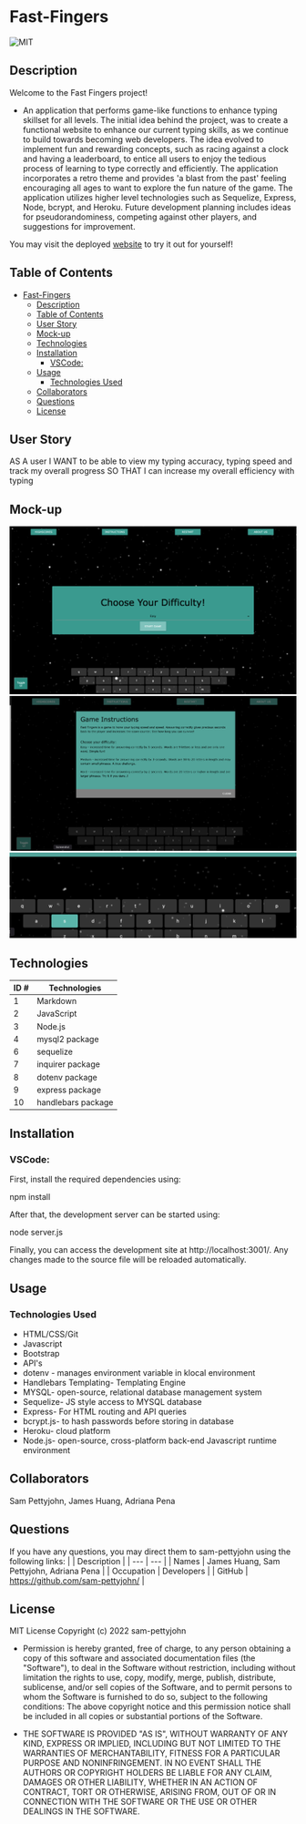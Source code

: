 # Fast-Fingers
![MIT](https://img.shields.io/badge/License-MIT-blue)

## Description
 Welcome to the Fast Fingers project!

- An application that performs game-like functions to enhance typing skillset for all levels. The initial idea behind the project, was to create a functional website to enhance our current typing skills, as we continue to build towards becoming web developers. The idea evolved to implement fun and rewarding concepts, such as racing against a clock and having a leaderboard, to entice all users to enjoy the tedious process of learning to type correctly and efficiently. The application incorporates a retro theme and provides 'a blast from the past' feeling encouraging all ages to want to explore the fun nature of the game. The application utilizes higher level technologies such as Sequelize, Express, Node, bcrypt, and Heroku. Future development planning includes ideas for pseudorandominess, competing against other players, and suggestions for improvement. 

You may visit the deployed [website]() to try it out for yourself!
## Table of Contents
- [Fast-Fingers](#fast-fingers)
  - [Description](#description)
  - [Table of Contents](#table-of-contents)
  - [User Story](#user-story)
  - [Mock-up](#mock-up)
  - [Technologies](#technologies)
  - [Installation](#installation)
    - [VSCode:](#vscode)
  - [Usage](#usage)
    - [Technologies Used](#technologies-used)
  - [Collaborators](#collaborators)
  - [Questions](#questions)
  - [License](#license)

## User Story
AS A user
I WANT to be able to view my typing accuracy, typing speed and track my overall progress 
SO THAT I can increase my overall efficiency with typing

## Mock-up
![homepage](/public/css/images/Screen%20Shot%202022-06-09%20at%2012.37.11%20PM.png)
![instrucions](/public/css/images/Screen%20Shot%202022-06-09%20at%2012.08.39%20PM.png)
![keyboardFeat](/public/css/images/Screen%20Shot%202022-06-09%20at%2012.09.08%20PM.png)


## Technologies
| ID # | Technologies |
| --- | --- |
| 1 | Markdown |
| 2 | JavaScript |
| 3 | Node.js |
| 4 | mysql2 package |
| 6 | sequelize |
| 7 | inquirer package |
| 8 | dotenv package |
| 9 | express package |
| 10 | handlebars package |

## Installation
### VSCode:
First, install the required dependencies using:

npm install

After that, the development server can be started using:

node server.js

Finally, you can access the development site at http://localhost:3001/. Any changes made to the source file will be reloaded automatically.
<!-- If you are working on a project that a user needs to install or run locally in a machine like a "POS", you should include the steps required to install your project and also the required dependencies if any.

Provide a step-by-step description of how to get the development environment set and running. -->

## Usage
<!-- Provide instructions and examples so users/contributors can use the project. This will make it easy for them in case they encounter a problem – they will always have a place to reference what is expected.

You can also make use of visual aids by including materials like screenshots to show examples of the running project and also the structure and design principles used in your project.

Also if your project will require authentication like passwords or usernames, this is a good section to include the credentials. -->
### Technologies Used
- HTML/CSS/Git
- Javascript
- Bootstrap
- API's
- dotenv - manages environment variable in klocal environment
- Handlebars Templating- Templating Engine
- MYSQL- open-source, relational database management system
- Sequelize- JS style access to MYSQL database
- Express- For HTML routing and API queries
- bcrypt.js- to hash passwords before storing in database
- Heroku- cloud platform
- Node.js- open-source, cross-platform back-end Javascript runtime environment


## Collaborators
Sam Pettyjohn, James Huang, Adriana Pena


## Questions
If you have any questions, you may direct them to sam-pettyjohn using the following links:
| | Description |
| --- | --- |
| Names | James Huang, Sam Pettyjohn, Adriana Pena |
| Occupation | Developers |
| GitHub | <https://github.com/sam-pettyjohn/> |


## License
MIT License
Copyright (c) 2022 sam-pettyjohn

- Permission is hereby granted, free of charge, to any person obtaining a copy
of this software and associated documentation files (the "Software"), to deal
in the Software without restriction, including without limitation the rights
to use, copy, modify, merge, publish, distribute, sublicense, and/or sell
copies of the Software, and to permit persons to whom the Software is
furnished to do so, subject to the following conditions:
The above copyright notice and this permission notice shall be included in all
copies or substantial portions of the Software.

- THE SOFTWARE IS PROVIDED "AS IS", WITHOUT WARRANTY OF ANY KIND, EXPRESS OR
IMPLIED, INCLUDING BUT NOT LIMITED TO THE WARRANTIES OF MERCHANTABILITY,
FITNESS FOR A PARTICULAR PURPOSE AND NONINFRINGEMENT. IN NO EVENT SHALL THE
AUTHORS OR COPYRIGHT HOLDERS BE LIABLE FOR ANY CLAIM, DAMAGES OR OTHER
LIABILITY, WHETHER IN AN ACTION OF CONTRACT, TORT OR OTHERWISE, ARISING FROM,
OUT OF OR IN CONNECTION WITH THE SOFTWARE OR THE USE OR OTHER DEALINGS IN THE
SOFTWARE.
